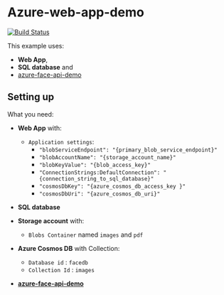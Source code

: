 # Azure-web-app-demo 
[![Build Status](https://bpelikan.visualstudio.com/azure-web-app-demo/_apis/build/status/azure-web-app-demo-ASP.NET%20Core-CI)](https://bpelikan.visualstudio.com/azure-web-app-demo/_build/latest?definitionId=3)

This example uses: 
* **Web App**, 
* **SQL database** and 
* [azure-face-api-demo](https://github.com/bpelikan/azure-face-api-demo "azure-face-api-demo")
## Setting up
What you need:
* **Web App** with:
  * `Application settings`:
    * `"blobServiceEndpoint": "{primary_blob_service_endpoint}"`
    * `"blobAccountName": "{storage_account_name}"`
    * `"blobKeyValue": "{blob_access_key}"`
    * `"ConnectionStrings:DefaultConnection": "{connection_string_to_sql_database}"`
    * `"cosmosDbKey": "{azure_cosmos_db_access_key }"`
    * `"cosmosDbUri": "{azure_cosmos_db_uri}"`

* **SQL database**
* **Storage account** with:
  * `Blobs Container` named `images` and `pdf`
* **Azure Cosmos DB** with Collection:
  * `Database id` : `facedb`
  * `Collection Id` : `images`
* **[azure-face-api-demo](https://github.com/bpelikan/azure-face-api-demo "azure-face-api-demo")**
 
